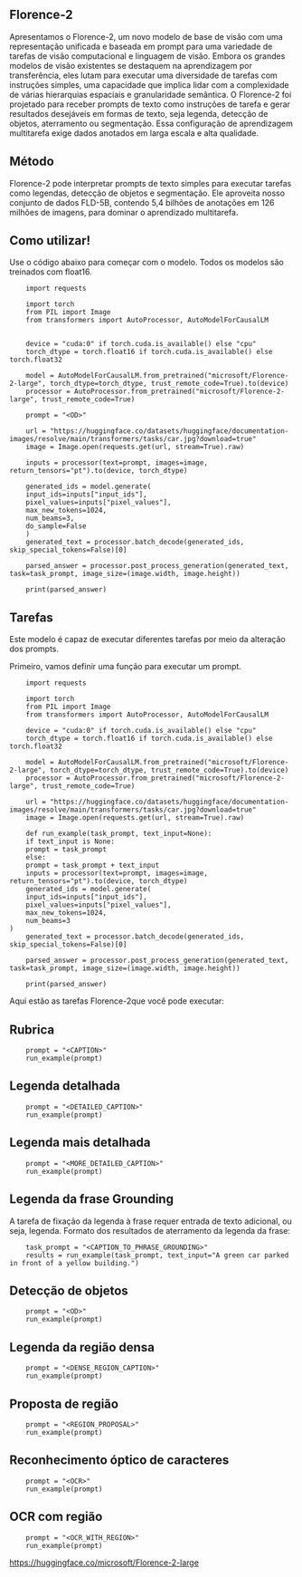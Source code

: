 ## Florence-2
Apresentamos o Florence-2, um novo modelo de base de visão com uma representação unificada e baseada em prompt para uma variedade de tarefas de visão computacional e linguagem de visão. Embora os grandes modelos de visão existentes se destaquem na aprendizagem por transferência, eles lutam para executar uma diversidade de tarefas com instruções simples, uma capacidade que implica lidar com a complexidade de várias hierarquias espaciais e granularidade semântica. O Florence-2 foi projetado para receber prompts de texto como instruções de tarefa e gerar resultados desejáveis ​​em formas de texto, seja legenda, detecção de objetos, aterramento ou segmentação. Essa configuração de aprendizagem multitarefa exige dados anotados em larga escala e alta qualidade.

## Método

Florence-2 pode interpretar prompts de texto simples para executar tarefas como legendas, detecção de objetos e segmentação. Ele aproveita nosso conjunto de dados FLD-5B, contendo 5,4 bilhões de anotações em 126 milhões de imagens, para dominar o aprendizado multitarefa.

## Como utilizar!

Use o código abaixo para começar com o modelo. Todos os modelos são treinados com float16.
        
        import requests

        import torch
        from PIL import Image
        from transformers import AutoProcessor, AutoModelForCausalLM 


        device = "cuda:0" if torch.cuda.is_available() else "cpu"
        torch_dtype = torch.float16 if torch.cuda.is_available() else torch.float32

        model = AutoModelForCausalLM.from_pretrained("microsoft/Florence-2-large", torch_dtype=torch_dtype, trust_remote_code=True).to(device)
        processor = AutoProcessor.from_pretrained("microsoft/Florence-2-large", trust_remote_code=True)

        prompt = "<OD>"

        url = "https://huggingface.co/datasets/huggingface/documentation-images/resolve/main/transformers/tasks/car.jpg?download=true"
        image = Image.open(requests.get(url, stream=True).raw)

        inputs = processor(text=prompt, images=image, return_tensors="pt").to(device, torch_dtype)

        generated_ids = model.generate(
        input_ids=inputs["input_ids"],
        pixel_values=inputs["pixel_values"],
        max_new_tokens=1024,
        num_beams=3,
        do_sample=False
        )
        generated_text = processor.batch_decode(generated_ids, skip_special_tokens=False)[0]
        
        parsed_answer = processor.post_process_generation(generated_text, task=task_prompt, image_size=(image.width, image.height))
        
        print(parsed_answer)


## Tarefas

Este modelo é capaz de executar diferentes tarefas por meio da alteração dos prompts.

Primeiro, vamos definir uma função para executar um prompt.

        import requests

        import torch
        from PIL import Image
        from transformers import AutoProcessor, AutoModelForCausalLM 

        device = "cuda:0" if torch.cuda.is_available() else "cpu"
        torch_dtype = torch.float16 if torch.cuda.is_available() else torch.float32

        model = AutoModelForCausalLM.from_pretrained("microsoft/Florence-2-large", torch_dtype=torch_dtype, trust_remote_code=True).to(device)
        processor = AutoProcessor.from_pretrained("microsoft/Florence-2-large", trust_remote_code=True)

        url = "https://huggingface.co/datasets/huggingface/documentation-images/resolve/main/transformers/tasks/car.jpg?download=true"
        image = Image.open(requests.get(url, stream=True).raw)

        def run_example(task_prompt, text_input=None):
        if text_input is None:
        prompt = task_prompt
        else:
        prompt = task_prompt + text_input
        inputs = processor(text=prompt, images=image, return_tensors="pt").to(device, torch_dtype)
        generated_ids = model.generate(
        input_ids=inputs["input_ids"],
        pixel_values=inputs["pixel_values"],
        max_new_tokens=1024,
        num_beams=3
    )
        generated_text = processor.batch_decode(generated_ids, skip_special_tokens=False)[0]

        parsed_answer = processor.post_process_generation(generated_text, task=task_prompt, image_size=(image.width, image.height))

        print(parsed_answer)

Aqui estão as tarefas Florence-2que você pode executar:

## Rubrica

        prompt = "<CAPTION>"
        run_example(prompt)

## Legenda detalhada

        prompt = "<DETAILED_CAPTION>"
        run_example(prompt)

## Legenda mais detalhada

        prompt = "<MORE_DETAILED_CAPTION>"
        run_example(prompt)

## Legenda da frase Grounding

A tarefa de fixação da legenda à frase requer entrada de texto adicional, ou seja, legenda.
Formato dos resultados de aterramento da legenda da frase:

        task_prompt = "<CAPTION_TO_PHRASE_GROUNDING>"
        results = run_example(task_prompt, text_input="A green car parked in front of a yellow building.")

## Detecção de objetos

        prompt = "<OD>"
        run_example(prompt)

## Legenda da região densa

        prompt = "<DENSE_REGION_CAPTION>"
        run_example(prompt)

## Proposta de região

        prompt = "<REGION_PROPOSAL>"
        run_example(prompt)

## Reconhecimento óptico de caracteres

        prompt = "<OCR>"
        run_example(prompt)

## OCR com região

        prompt = "<OCR_WITH_REGION>"
        run_example(prompt)

https://huggingface.co/microsoft/Florence-2-large
